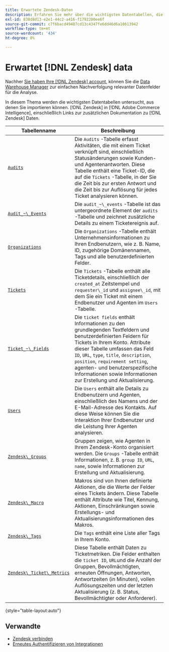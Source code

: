 ```yaml
---
title: Erwartete Zendesk-Daten
description: Erfahren Sie mehr über die wichtigsten Datentabellen, die Sie aus Zendesk in Commerce Intelligence importieren können, einschließlich Links zur zusätzlichen Dokumentation zu Zendesk-Daten.
exl-id: 838d8d13-e2e1-44c2-a416-f1792200ee6f
source-git-commit: c7f6bacd49487cd13c4347fe6dd46d6a10613942
workflow-type: tm+mt
source-wordcount: '434'
ht-degree: 0%

---
```


# Erwartet [!DNL Zendesk] data

Nachher [Sie haben Ihre [!DNL Zendesk] account](../integrations/zendesk.md), können Sie die [Data Warehouse Manager](../../../data-analyst/data-warehouse-mgr/tour-dwm.md) zur einfachen Nachverfolgung relevanter Datenfelder für die Analyse.

In diesem Thema werden die wichtigsten Datentabellen untersucht, aus denen Sie importieren können. [!DNL Zendesk] in [!DNL Adobe Commerce Intelligence], einschließlich Links zur zusätzlichen Dokumentation zu [!DNL Zendesk] Daten.

| Tabellenname | Beschreibung |
|-----|-----|
| [`Audits`](https://developer.zendesk.com/rest_api/docs/core/ticket_audits) | Die `Audits` -Tabelle erfasst Aktivitäten, die mit einem Ticket verknüpft sind, einschließlich Statusänderungen sowie Kunden- und Agentenantworten. Diese Tabelle enthält eine Ticket-ID, die auf die `Tickets` -Tabelle, in der Sie die Zeit bis zur ersten Antwort und die Zeit bis zur Auflösung für jedes Ticket analysieren können. |
| [`Audit_~\_Events`](https://developer.zendesk.com/rest_api/docs/core/ticket_audits#audit-events) | Die `audit_~\_events` -Tabelle ist das untergeordnete Element der `audits` -Tabelle und zeichnet zusätzliche Details zu einem Ticketereignis auf. |
| [`Organizations`](https://developer.zendesk.com/rest_api/docs/core/organizations) | Die `Organizations` -Tabelle enthält Unternehmensinformationen zu Ihren Endbenutzern, wie z. B. Name, ID, zugehörige Domänennamen, Tags und alle benutzerdefinierten Felder. |
| [`Tickets`](https://developer.zendesk.com/rest_api/docs/core/tickets) | Die `Tickets` -Tabelle enthält alle Ticketdetails, einschließlich der `created_at` Zeitstempel und `requester\_id` und `assignee\_id`, mit dem Sie ein Ticket mit einem Endbenutzer und Agenten im `Users` -Tabelle. |
| [`Ticket_~\_Fields`](https://developer.zendesk.com/rest_api/docs/core/ticket_fields) | Die `ticket fields` enthält Informationen zu den grundlegenden Textfeldern und benutzerdefinierten Feldern für Tickets in Ihrem Konto. Attribute dieser Tabelle umfassen das Feld `ID`, `URL`, `type`, `title`, `description`, `position`, `requirement setting`, agenten- und benutzerspezifische Informationen sowie Informationen zur Erstellung und Aktualisierung. |
| [`Users`](https://developer.zendesk.com/rest_api/docs/core/users) | Die `Users` enthält alle Details zu Endbenutzern und Agenten, einschließlich des Namens und der E-Mail-Adresse des Kontakts. Auf diese Weise können Sie die Interaktion Ihrer Endbenutzer und die Leistung Ihrer Agenten analysieren. |
| [`Zendesk\_Groups`](https://developer.zendesk.com/rest_api/docs/core/groups) | Gruppen zeigen, wie Agenten in Ihrem Zendesk-Konto organisiert werden. Die `Groups` -Tabelle enthält Informationen, z. B. `group ID`, `URL`, `name`, sowie Informationen zur Erstellung und Aktualisierung. |
| [`Zendesk\_Macro`](https://developer.zendesk.com/rest_api/docs/core/macros) | Makros sind von Ihnen definierte Aktionen, die die Werte der Felder eines Tickets ändern. Diese Tabelle enthält Attribute wie Titel, Kennung, Aktionen, Einschränkungen sowie Erstellungs- und Aktualisierungsinformationen des Makros. |
| [`Zendesk\_Tags`](https://developer.zendesk.com/rest_api/docs/core/tags) | Die `Tags` enthält eine Liste aller Tags in Ihrem Konto. |
| [`Zendesk\_Ticket\_Metrics`](https://developer.zendesk.com/rest_api/docs/core/ticket_metrics#ticket-metrics) | Diese Tabelle enthält Daten zu Ticketmetriken. Die Felder enthalten die `ticket ID`, `URL`und die Anzahl der Gruppen, Bevollmächtigten, erneuten Öffnungen, Antworten, Antwortzeiten (in Minuten), vollen Auflösungszeiten und der letzten Aktualisierung (z. B. Status, Bevollmächtigter oder Anforderer). |

{style="table-layout:auto"}

## Verwandte

* [Zendesk verbinden](../integrations/zendesk.md)
* [Erneutes Authentifizieren von Integrationen](https://experienceleague.adobe.com/docs/commerce-knowledge-base/kb/how-to/mbi-reauthenticating-integrations.html)
